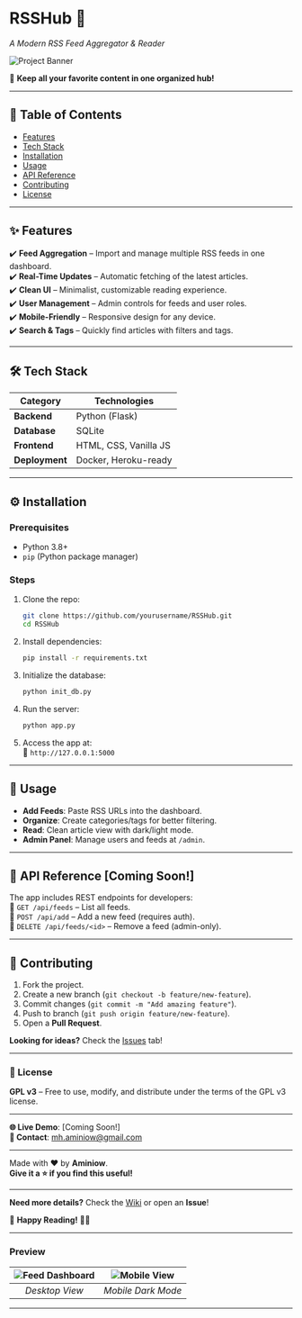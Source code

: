 # **RSSHub** 📡  
*A Modern RSS Feed Aggregator & Reader*  

![Project Banner](https://placehold.co/1200x400?text=RSSHub+-+RSS+Feed+Aggregator&font=roboto)  

🌟 **Keep all your favorite content in one organized hub!**  

---

## **📖 Table of Contents**  
- [Features](#✨-features)  
- [Tech Stack](#🛠️-tech-stack)  
- [Installation](#⚙️-installation)  
- [Usage](#🚀-usage)  
- [API Reference](#🔌-api-reference)  
- [Contributing](#🤝-contributing)  
- [License](#📜-license)  

---

## **✨ Features**  
✔️ **Feed Aggregation** – Import and manage multiple RSS feeds in one dashboard.  
✔️ **Real-Time Updates** – Automatic fetching of the latest articles.  
✔️ **Clean UI** – Minimalist, customizable reading experience.  
✔️ **User Management** – Admin controls for feeds and user roles.  
✔️ **Mobile-Friendly** – Responsive design for any device.  
✔️ **Search & Tags** – Quickly find articles with filters and tags.  

---

## **🛠️ Tech Stack**  
| Category       | Technologies |  
|---------------|-------------|  
| **Backend**   | Python (Flask) |  
| **Database**  | SQLite |  
| **Frontend**  | HTML, CSS, Vanilla JS |  
| **Deployment**| Docker, Heroku-ready |  

---

## **⚙️ Installation**  

### **Prerequisites**  
- Python 3.8+  
- `pip` (Python package manager)  

### **Steps**  
1. Clone the repo:  
   ```bash  
   git clone https://github.com/yourusername/RSSHub.git  
   cd RSSHub  
   ```  
2. Install dependencies:  
   ```bash  
   pip install -r requirements.txt  
   ```  
3. Initialize the database:  
   ```bash  
   python init_db.py  
   ```  
4. Run the server:  
   ```bash  
   python app.py  
   ```  
5. Access the app at:  
   🔗 `http://127.0.0.1:5000`  

---
## **🚀 Usage**  
- **Add Feeds**: Paste RSS URLs into the dashboard.  
- **Organize**: Create categories/tags for better filtering.  
- **Read**: Clean article view with dark/light mode.  
- **Admin Panel**: Manage users and feeds at `/admin`.  

---

## **🔌 API Reference**   [Coming Soon!]
The app includes REST endpoints for developers:  
🔸 `GET /api/feeds` – List all feeds.  
🔸 `POST /api/add` – Add a new feed (requires auth).  
🔸 `DELETE /api/feeds/<id>` – Remove a feed (admin-only).  

---

## **🤝 Contributing**  
1. Fork the project.  
2. Create a new branch (`git checkout -b feature/new-feature`).  
3. Commit changes (`git commit -m "Add amazing feature"`).  
4. Push to branch (`git push origin feature/new-feature`).  
5. Open a **Pull Request**.  

**Looking for ideas?** Check the [Issues](https://github.com/Aminiow/RSSHub/issues) tab!  

---

### **📜 License**  
**GPL v3** – Free to use, modify, and distribute under the terms of the GPL v3 license.  

---

**🌐 Live Demo**: [Coming Soon!]  
**📧 Contact**: mh.aminiow@gmail.com  

---

Made with ❤️ by **Aminiow**.  
**Give it a ⭐ if you find this useful!**  

--- 

**Need more details?** Check the [Wiki](https://github.com/yourusername/RSSHub/wiki) or open an **Issue**!  

🔗 **Happy Reading!** 📰✨  

---  

### **Preview**  
| ![Feed Dashboard](https://placehold.co/600x400?text=Dashboard+Preview) | ![Mobile View](https://placehold.co/300x500?text=Mobile+Dark+Mode) |  
|:--:|:--:|  
| *Desktop View* | *Mobile Dark Mode* |  

---
